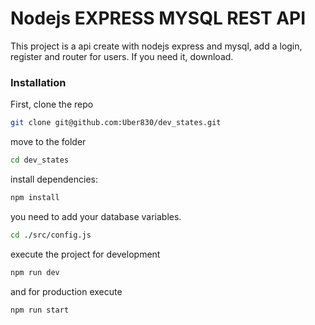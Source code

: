 # Nodejs EXPRESS MYSQL REST API
This project is a api create with nodejs express and mysql, add a login, register and router for users. If you need it, download.

### Installation

First, clone the repo

```sh
git clone git@github.com:Uber830/dev_states.git
```

move to the folder

```sh
cd dev_states
```

install dependencies:

```sh
npm install
```
you need to add your database variables.

```sh
cd ./src/config.js
```
execute the project for development

```sh
npm run dev
```
and for production execute

```sh
npm run start
```
